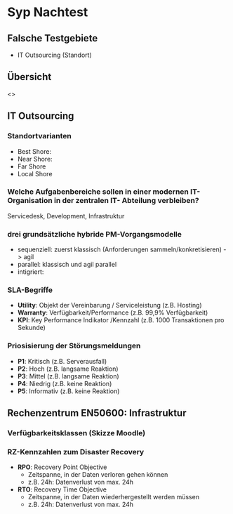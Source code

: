 # Syp Nachtest

## Falsche Testgebiete

- IT Outsourcing (Standort)

## Übersicht

<>

## IT Outsourcing

### Standortvarianten

<!-- TODO: Beschreibung -->

- Best Shore:
- Near Shore:
- Far Shore
- Local Shore

### Welche Aufgabenbereiche sollen in einer modernen IT-Organisation in der zentralen IT- Abteilung verbleiben?

Servicedesk, Development, Infrastruktur

### drei **grundsätzliche hybride** PM-Vorgangsmodelle

- sequenziell: zuerst klassisch (Anforderungen sammeln/konkretisieren) -> agil
- parallel: klassisch und agil parallel
- intigriert: <!--TODO-->

### SLA-Begriffe

- **Utility**: Objekt der Vereinbarung / Serviceleistung (z.B. Hosting)
- **Warranty**: Verfügbarkeit/Performance (z.B. 99,9% Verfügbarkeit)
- **KPI**: Key Performance Indikator /Kennzahl (z.B. 1000 Transaktionen pro Sekunde)

### Priosisierung der Störungsmeldungen

- **P1**: Kritisch (z.B. Serverausfall)
- **P2**: Hoch (z.B. langsame Reaktion)
- **P3**: Mittel (z.B. langsame Reaktion)
- **P4**: Niedrig (z.B. keine Reaktion)
- **P5**: Informativ (z.B. keine Reaktion)

## Rechenzentrum EN50600: Infrastruktur

### Verfügbarkeitsklassen (Skizze Moodle)

### RZ-Kennzahlen zum Disaster Recovery

- **RPO**: Recovery Point Objective
  - Zeitspanne, in der Daten verloren gehen können
  - z.B. 24h: Datenverlust von max. 24h
- **RTO**: Recovery Time Objective
  - Zeitspanne, in der Daten wiederhergestellt werden müssen
  - z.B. 24h: Datenverlust von max. 24h

